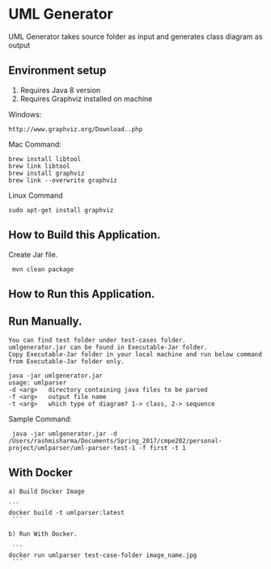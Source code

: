 

# UML Generator

UML Generator takes source folder as input and generates class diagram as output

## Environment setup
  1. Requires Java 8 version
  2. Requires Graphviz installed on machine
  
  Windows:
  ```
  http://www.graphviz.org/Download..php
  ```
  Mac Command:
   ```
  brew install libtool
  brew link libtool
  brew install graphviz
  brew link --overwrite graphviz
  ```
  Linux Command
  ```
  sudo apt-get install graphviz
  ```
## How to Build this Application.

 Create Jar file.
 ```
  mvn clean package
 ```

## How to Run this Application.

   ## Run Manually.
  ```
  You can find test folder under test-cases folder. 
  umlgenerator.jar can be found in Executable-Jar folder.
  Copy Executable-Jar folder in your local machine and run below command from Executable-Jar folder only.
  
  java -jar umlgenerator.jar
  usage: umlparser
 -d <arg>   directory containing java files to be parsed
 -f <arg>   output file name
 -t <arg>   which type of diagram? 1-> class, 2-> sequence
 ```

 Sample Command:
 ```
  java -jar umlgenerator.jar -d /Users/rashmisharma/Documents/Spring_2017/cmpe202/personal-project/umlparser/uml-parser-test-1 -f first -t 1
  ```
  ## With Docker
    
    a) Build Docker Image
    
    ```
    docker build -t umlparser:latest
     ```
    
    b) Run With Docker.
    
     ```
    docker run umlparser test-case-folder image_name.jpg
     ```
    
